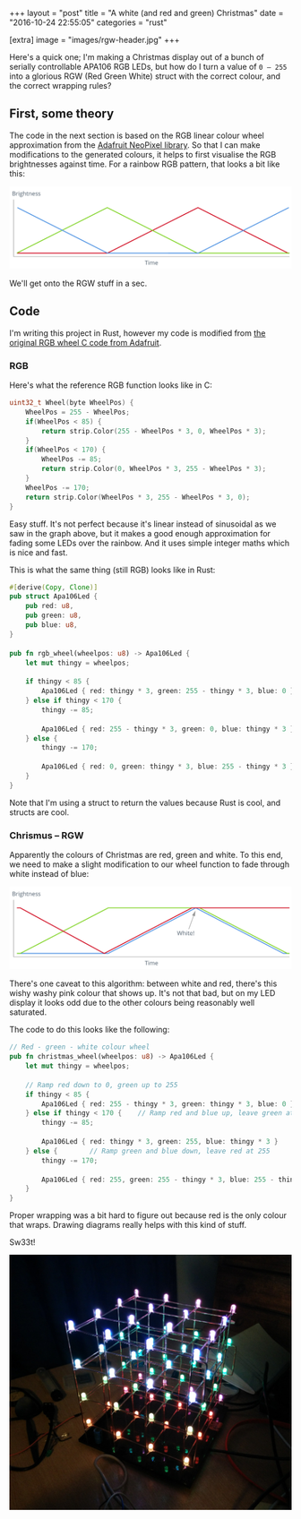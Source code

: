 +++
layout = "post"
title = "A white (and red and green) Christmas"
date = "2016-10-24 22:55:05"
categories = "rust"

[extra]
image = "images/rgw-header.jpg"
+++

Here's a quick one; I'm making a Christmas display out of a bunch of serially controllable APA106
RGB LEDs, but how do I turn a value of `0 – 255` into a glorious RGW (Red Green White) struct with
the correct colour, and the correct wrapping rules?

## First, some theory

The code in the next section is based on the RGB linear colour wheel approximation from the
[Adafruit NeoPixel library](https://github.com/adafruit/Adafruit_NeoPixel/blob/master/examples/strandtest/strandtest.ino#L123).
So that I can make modifications to the generated colours, it helps to first visualise the RGB
brightnesses against time. For a rainbow RGB pattern, that looks a bit like this:

![Linear RGB graph](/assets/images/rgb-linear.png)

We'll get onto the RGW stuff in a sec.

## Code

I'm writing this project in Rust, however my code is modified from
[the original RGB wheel C code from Adafruit](https://github.com/adafruit/Adafruit_NeoPixel/blob/master/examples/strandtest/strandtest.ino#L123).

### RGB

Here's what the reference RGB function looks like in C:

```c
uint32_t Wheel(byte WheelPos) {
	WheelPos = 255 - WheelPos;
	if(WheelPos < 85) {
		return strip.Color(255 - WheelPos * 3, 0, WheelPos * 3);
	}
	if(WheelPos < 170) {
		WheelPos -= 85;
		return strip.Color(0, WheelPos * 3, 255 - WheelPos * 3);
	}
	WheelPos -= 170;
	return strip.Color(WheelPos * 3, 255 - WheelPos * 3, 0);
}
```

Easy stuff. It's not perfect because it's linear instead of sinusoidal as we saw in the graph above,
but it makes a good enough approximation for fading some LEDs over the rainbow. And it uses simple
integer maths which is nice and fast.

This is what the same thing (still RGB) looks like in Rust:

```rust
#[derive(Copy, Clone)]
pub struct Apa106Led {
	pub red: u8,
	pub green: u8,
	pub blue: u8,
}

pub fn rgb_wheel(wheelpos: u8) -> Apa106Led {
	let mut thingy = wheelpos;

	if thingy < 85 {
		Apa106Led { red: thingy * 3, green: 255 - thingy * 3, blue: 0 }
	} else if thingy < 170 {
		thingy -= 85;

		Apa106Led { red: 255 - thingy * 3, green: 0, blue: thingy * 3 }
	} else {
		thingy -= 170;

		Apa106Led { red: 0, green: thingy * 3, blue: 255 - thingy * 3 }
	}
}
```

Note that I'm using a struct to return the values because Rust is cool, and structs are cool.

### Chrismus – RGW

Apparently the colours of Christmas are red, green and white. To this end, we need to make a slight
modification to our wheel function to fade through white instead of blue:

![Linear RGW graph](/assets/images/rgw-linear.png)

There's one caveat to this algorithm: between white and red, there's this wishy washy pink colour
that shows up. It's not that bad, but on my LED display it looks odd due to the other colours being
reasonably well saturated.

The code to do this looks like the following:

```rust
// Red - green - white colour wheel
pub fn christmas_wheel(wheelpos: u8) -> Apa106Led {
	let mut thingy = wheelpos;

	// Ramp red down to 0, green up to 255
	if thingy < 85 {
		Apa106Led { red: 255 - thingy * 3, green: thingy * 3, blue: 0 }
	} else if thingy < 170 {	// Ramp red and blue up, leave green at 255
		thingy -= 85;

		Apa106Led { red: thingy * 3, green: 255, blue: thingy * 3 }
	} else {		// Ramp green and blue down, leave red at 255
		thingy -= 170;

		Apa106Led { red: 255, green: 255 - thingy * 3, blue: 255 - thingy * 3 }
	}
}
```

Proper wrapping was a bit hard to figure out because red is the only colour that wraps. Drawing
diagrams really helps with this kind of stuff.

Sw33t!

![LED cube. Does anybody ever read these?](/assets/images/rgw-cube.jpg)
